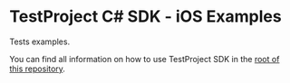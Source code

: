 TestProject C\# SDK - iOS Examples
======================================

Tests examples.

You can find all information on how to use TestProject SDK in the [root of this repository](https://github.com/testproject-io/csharp-sdk-examples).